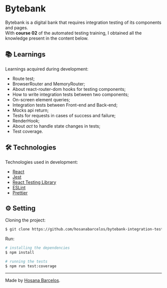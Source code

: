 <h1>
    Bytebank
</h1>

Bytebank is a digital bank that requires integration testing of its components and pages. <br />
With **course 02** of the automated testing training, I obtained all the knowledge present in the content below.

 ## 📚 Learnings

Learnings acquired during development:
- Route test;
- BrowserRouter and MemoryRouter;
- About react-router-dom hooks for testing components;
- How to write integration tests between two components;
- On-screen element queries;
- Integration tests between Front-end and Back-end;
- Mocks api return;
- Tests for requests in cases of success and failure;
- RenderHook;
- About _act_ to handle state changes in tests;
- Test coverage.

  
 ## 🛠️ Technologies

Technologies used in development:

- [React](https://react.dev/)
- [Jest](https://jestjs.io/pt-BR/)
- [React Testing Library](https://testing-library.com/docs/react-testing-library/intro/)
- [ESLint](https://eslint.org/)
- [Prettier](https://prettier.io/)

## ⚙️ Setting

Cloning the project:
```bash
$ git clone https://github.com/hosanabarcelos/bytebank-integration-tests.git
```

Run:
``` bash
# installing the dependencies
$ npm install

# running the tests
$ npm run test:coverage
```
---

Made by [Hosana Barcelos](https://github.com/hosanabarcelos).
